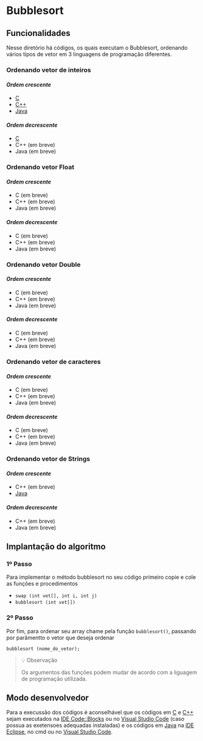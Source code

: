 # Bubblesort
<!-- 
## Funcionamento
-->

## Funcionalidades
Nesse diretório há códigos, os quais executam o Bubblesort, ordenando vários tipos de vetor em 3 linguagens de programação diferentes.

### Ordenando vetor de inteiros

#### *Ordem crescente*
- [C](./c/bubbleIntCrescente.c)
- [C++](./cpp/bubbleInt.cpp)
- [Java](./java/bublleInt.java)

#### *Ordem decrescente*
- [C](./c/bubbleIntDecrescente.c)
- C++ (em breve)
- Java (em breve)

### Ordenando vetor Float

#### *Ordem crescente*
- C (em breve)
- C++ (em breve)
- Java (em breve)

#### *Ordem decrescente*
- C (em breve)
- C++ (em breve)
- Java (em breve)

### Ordenando vetor Double

#### *Ordem crescente*
- C (em breve)
- C++ (em breve)
- Java (em breve)

#### *Ordem decrescente*
- C (em breve)
- C++ (em breve)
- Java (em breve)

### Ordenando vetor de caracteres

#### *Ordem crescente*
- C (em breve)
- C++ (em breve)
- Java (em breve)

#### *Ordem decrescente*
- C (em breve)
- C++ (em breve)
- Java (em breve)

### Ordenando vetor de Strings

#### *Ordem crescente*
- C++ (em breve)
- [Java](./java/bublleString.java)

#### *Ordem decrescente*
- C++ (em breve)
- Java (em breve)

## Implantação do algoritmo

### 1º Passo

Para implementar o método bubblesort no seu código primeiro copie e cole as funções e procedimentos

- `swap (int vet[], int i, int j)`
- `bubblesort (int vet[])`

### 2º Passo

Por fim, para ordenar seu array chame pela função `bubblesort()`, passando por parâmentto o vetor que deseja ordenar

``` 
bubblesort (nome_do_vetor); 
```

> 💡 Observação
>
> Os argumentos das funções podem mudar de acordo com a liguagem de programação utilizada.

## Modo desenvolvedor
Para a execussão dos códigos é aconselhável que os códigos em [C](./c) e [C++](./cpp) sejam executados na [IDE Code::Blocks](https://www.codeblocks.org/) ou no [Visual Studio Code](https://code.visualstudio.com/) (caso possua as exetensoes adequadas instaladas) e os códigos em [Java](./java) na [IDE Eclipse](https://www.eclipse.org/), no cmd ou no [Visual Studio Code](https://code.visualstudio.com/).
